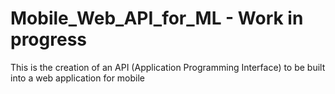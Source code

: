 # Mobile_Web_API_for_ML - Work in progress
This is the creation of an API (Application Programming Interface) to be built into a web application for mobile
